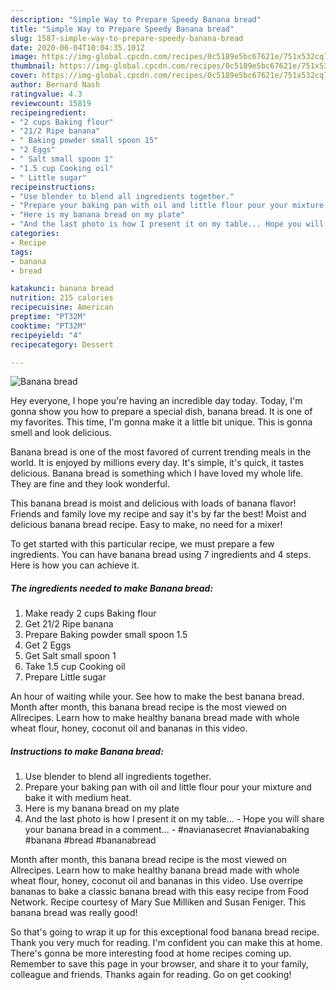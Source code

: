 ```yaml
---
description: "Simple Way to Prepare Speedy Banana bread"
title: "Simple Way to Prepare Speedy Banana bread"
slug: 1587-simple-way-to-prepare-speedy-banana-bread
date: 2020-06-04T10:04:35.101Z
image: https://img-global.cpcdn.com/recipes/0c5189e5bc67621e/751x532cq70/banana-bread-recipe-main-photo.jpg
thumbnail: https://img-global.cpcdn.com/recipes/0c5189e5bc67621e/751x532cq70/banana-bread-recipe-main-photo.jpg
cover: https://img-global.cpcdn.com/recipes/0c5189e5bc67621e/751x532cq70/banana-bread-recipe-main-photo.jpg
author: Bernard Nash
ratingvalue: 4.3
reviewcount: 15819
recipeingredient:
- "2 cups Baking flour"
- "21/2 Ripe banana"
- " Baking powder small spoon 15"
- "2 Eggs"
- " Salt small spoon 1"
- "1.5 cup Cooking oil"
- " Little sugar"
recipeinstructions:
- "Use blender to blend all ingredients together."
- "Prepare your baking pan with oil and little flour pour your mixture and bake it with medium heat."
- "Here is my banana bread on my plate"
- "And the last photo is how I present it on my table... Hope you will share your banana bread in a comment... #navianasecret #navianabaking #banana #bread #bananabread"
categories:
- Recipe
tags:
- banana
- bread

katakunci: banana bread 
nutrition: 215 calories
recipecuisine: American
preptime: "PT32M"
cooktime: "PT32M"
recipeyield: "4"
recipecategory: Dessert

---
```



![Banana bread](https://img-global.cpcdn.com/recipes/0c5189e5bc67621e/751x532cq70/banana-bread-recipe-main-photo.jpg)

Hey everyone, I hope you're having an incredible day today. Today, I'm gonna show you how to prepare a special dish, banana bread. It is one of my favorites. This time, I'm gonna make it a little bit unique. This is gonna smell and look delicious.

Banana bread is one of the most favored of current trending meals in the world. It is enjoyed by millions every day. It's simple, it's quick, it tastes delicious. Banana bread is something which I have loved my whole life. They are fine and they look wonderful.

This banana bread is moist and delicious with loads of banana flavor! Friends and family love my recipe and say it&#39;s by far the best! Moist and delicious banana bread recipe. Easy to make, no need for a mixer!


To get started with this particular recipe, we must prepare a few ingredients. You can have banana bread using 7 ingredients and 4 steps. Here is how you can achieve it.

<!--inarticleads1-->

##### The ingredients needed to make Banana bread:

1. Make ready 2 cups Baking flour
1. Get 21/2 Ripe banana
1. Prepare  Baking powder small spoon 1.5
1. Get 2 Eggs
1. Get  Salt small spoon 1
1. Take 1.5 cup Cooking oil
1. Prepare  Little sugar


An hour of waiting while your. See how to make the best banana bread. Month after month, this banana bread recipe is the most viewed on Allrecipes. Learn how to make healthy banana bread made with whole wheat flour, honey, coconut oil and bananas in this video. 

<!--inarticleads2-->

##### Instructions to make Banana bread:

1. Use blender to blend all ingredients together.
1. Prepare your baking pan with oil and little flour pour your mixture and bake it with medium heat.
1. Here is my banana bread on my plate
1. And the last photo is how I present it on my table... - Hope you will share your banana bread in a comment... - #navianasecret #navianabaking #banana #bread #bananabread


Month after month, this banana bread recipe is the most viewed on Allrecipes. Learn how to make healthy banana bread made with whole wheat flour, honey, coconut oil and bananas in this video. Use overripe bananas to bake a classic banana bread with this easy recipe from Food Network. Recipe courtesy of Mary Sue Milliken and Susan Feniger. This banana bread was really good! 

So that's going to wrap it up for this exceptional food banana bread recipe. Thank you very much for reading. I'm confident you can make this at home. There's gonna be more interesting food at home recipes coming up. Remember to save this page in your browser, and share it to your family, colleague and friends. Thanks again for reading. Go on get cooking!
